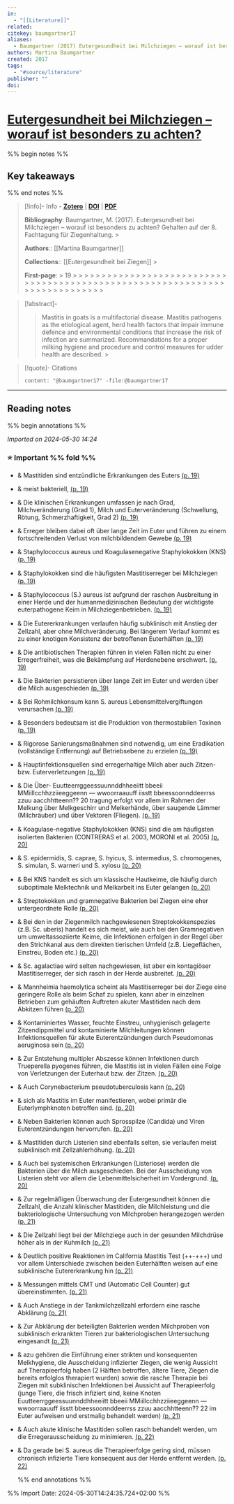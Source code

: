 ```yaml
---
in:
  - "[[Literature]]"
related: 
citekey: baumgartner17
aliases:
  - Baumgartner (2017) Eutergesundheit bei Milchziegen – worauf ist besonders zu achten?
authors: Martina Baumgartner
created: 2017
tags:
  - "#source/literature"
publisher: ""
doi:
---
```


# [Eutergesundheit bei Milchziegen – worauf ist besonders zu achten?](zotero://select/library/items/7K6UL2UF)

%% begin notes %%


## Key takeaways


%% end notes %%

> [!info]- Info - [**Zotero**](zotero://select/library/items/7K6UL2UF) | [**DOI**](https://doi.org/) | [**PDF**](file:////Users/plumps/Zotero/storage/4YL8A8I2/Baumgartner%20-%20Eutergesundheit%20bei%20Milchziegen%20–%20worauf%20ist%20besonders%20zu%20achten.pdf)
>
> **Bibliography**: Baumgartner, M. (2017). Eutergesundheit bei Milchziegen – worauf ist besonders zu achten? Gehalten auf der 8. Fachtagung für Ziegenhaltung. > 
>
> **Authors**::  [[Martina Baumgartner]] 
>
> 
>
> **Collections**:: [[Eutergesundheit bei Ziegen]] > 
>
> **First-page**:  > 19 >  >  >  >  >  >  >  >  >  >  >  >  >  >  >  >  >  >  >  >  >  >  >  >  >  >  >  >  >  >  >  >  >  >  >  >  >  >  >  >  >  >  >  >  >  >  >  >  >  >  >  >  >  >  >  >  >  >  >  >  >  >  >  >  >  >  >  >  >  >  >  >  >  >  >  > 

> [!abstract]-
>  > Mastitis in goats is a multifactorial disease. Mastitis pathogens as the etiological agent, herd health factors that impair immune defence and environmental conditions that increase the risk of infection are summarized. Recommandations for a proper milking hygiene and procedure and control measures for udder health are described. > 

> [!quote]- Citations
>
> ```query
> content: "@baumgartner17" -file:@baumgartner17
> ```

---

## Reading notes

%% begin annotations %%

_Imported on 2024-05-30 14:24_

### ⭐ Important %% fold %%


- & Mastitiden sind entzündliche Erkrankungen des Euters [(p. 19)](zotero://open-pdf/library/items/4YL8A8I2?page=19&annotation=HD4LWQWT) 
- & meist bakteriell, [(p. 19)](zotero://open-pdf/library/items/4YL8A8I2?page=19&annotation=KR62V2V7) 
- & Die klinischen Erkrankungen umfassen je nach Grad, Milchveränderung (Grad 1), Milch und Euterveränderung (Schwellung, Rötung, Schmerzhaftigkeit, Grad 2) [(p. 19)](zotero://open-pdf/library/items/4YL8A8I2?page=19&annotation=V8PJAMCQ) 
- & Erreger bleiben dabei oft über lange Zeit im Euter und führen zu einem fortschreitenden Verlust von milchbildendem Gewebe [(p. 19)](zotero://open-pdf/library/items/4YL8A8I2?page=19&annotation=D5HHGR6L) 
- & Staphylococcus aureus und Koagulasenegative Staphylokokken (KNS) [(p. 19)](zotero://open-pdf/library/items/4YL8A8I2?page=19&annotation=CUV8FVKX) 
- & Staphylokokken sind die häuﬁgsten Mastitiserreger bei Milchziegen [(p. 19)](zotero://open-pdf/library/items/4YL8A8I2?page=19&annotation=8ULPSAWK) 
- & Staphylococcus (S.) aureus ist aufgrund der raschen Ausbreitung in einer Herde und der humanmedizinischen Bedeutung der wichtigste euterpathogene Keim in Milchziegenbetrieben. [(p. 19)](zotero://open-pdf/library/items/4YL8A8I2?page=19&annotation=DI72P222) 
- & Die Eutererkrankungen verlaufen häuﬁg subklinisch mit Anstieg der Zellzahl, aber ohne Milchveränderung. Bei längerem Verlauf kommt es zu einer knotigen Konsistenz der betroffenen Euterhälften [(p. 19)](zotero://open-pdf/library/items/4YL8A8I2?page=19&annotation=4QWGRXNK) 
- & Die antibiotischen Therapien führen in vielen Fällen nicht zu einer Erregerfreiheit, was die Bekämpfung auf Herdenebene erschwert. [(p. 19)](zotero://open-pdf/library/items/4YL8A8I2?page=19&annotation=3N2KFDQ3) 
- & Die Bakterien persistieren über lange Zeit im Euter und werden über die Milch ausgeschieden [(p. 19)](zotero://open-pdf/library/items/4YL8A8I2?page=19&annotation=F2PBLAWQ) 
- & Bei Rohmilchkonsum kann S. aureus Lebensmittelvergiftungen verursachen [(p. 19)](zotero://open-pdf/library/items/4YL8A8I2?page=19&annotation=PJ2FU8VU) 
- & Besonders bedeutsam ist die Produktion von thermostabilen Toxinen [(p. 19)](zotero://open-pdf/library/items/4YL8A8I2?page=19&annotation=JV3BZ5VZ) 
- & Rigorose Sanierungsmaßnahmen sind notwendig, um eine Eradikation (vollständige Entfernung) auf Betriebsebene zu erzielen [(p. 19)](zotero://open-pdf/library/items/4YL8A8I2?page=19&annotation=MPUNWFNN) 
- & Hauptinfektionsquellen sind erregerhaltige Milch aber auch Zitzen- bzw. Euterverletzungen [(p. 19)](zotero://open-pdf/library/items/4YL8A8I2?page=19&annotation=ZIDYCQHE) 
- & Die Über- Euutteerrggeessuunnddhheeiitt bbeeii MMiillcchhzziieeggeenn –– wwoorraauuff iisstt bbeessoonnddeerrss zzuu aacchhtteenn?? 20 tragung erfolgt vor allem im Rahmen der Melkung über Melkgeschirr und Melkerhände, über saugende Lämmer (Milchräuber) und über Vektoren (Fliegen). [(p. 19)](zotero://open-pdf/library/items/4YL8A8I2?page=19&annotation=3CBJMNXH) 
- & Koagulase-negative Staphylokokken (KNS) sind die am häuﬁgsten isolierten Bakterien (CONTRERAS et al. 2003, MORONI et al. 2005) [(p. 20)](zotero://open-pdf/library/items/4YL8A8I2?page=20&annotation=H4N8TVXW) 
- & S. epidermidis, S. caprae, S. hyicus, S. intermedius, S. chromogenes, S. simulan, S. warneri und S. xylosu [(p. 20)](zotero://open-pdf/library/items/4YL8A8I2?page=20&annotation=TVKIMY9Z) 
- & Bei KNS handelt es sich um klassische Hautkeime, die häuﬁg durch suboptimale Melktechnik und Melkarbeit ins Euter gelangen [(p. 20)](zotero://open-pdf/library/items/4YL8A8I2?page=20&annotation=264KTZX7) 
- & Streptokokken und gramnegative Bakterien bei Ziegen eine eher untergeordnete Rolle [(p. 20)](zotero://open-pdf/library/items/4YL8A8I2?page=20&annotation=4R2IPWJF) 
- & Bei den in der Ziegenmilch nachgewiesenen Streptokokkenspezies (z.B. Sc. uberis) handelt es sich meist, wie auch bei den Gramnegativen um umweltassoziierte Keime, die Infektionen erfolgen in der Regel über den Strichkanal aus dem direkten tierischen Umfeld (z.B. Liegeﬂächen, Einstreu, Boden etc.) [(p. 20)](zotero://open-pdf/library/items/4YL8A8I2?page=20&annotation=KMN982XL) 
- & Sc. agalactiae wird selten nachgewiesen, ist aber ein kontagiöser Mastitiserreger, der sich rasch in der Herde ausbreitet. [(p. 20)](zotero://open-pdf/library/items/4YL8A8I2?page=20&annotation=9HU7CD78) 
- & Mannheimia haemolytica scheint als Mastitiserreger bei der Ziege eine geringere Rolle als beim Schaf zu spielen, kann aber in einzelnen Betrieben zum gehäuften Auftreten akuter Mastitiden nach dem Abkitzen führen [(p. 20)](zotero://open-pdf/library/items/4YL8A8I2?page=20&annotation=FAMDP6RY) 
- & Kontaminiertes Wasser, feuchte Einstreu, unhygienisch gelagerte Zitzendippmittel und kontaminierte Milchleitungen können Infektionsquellen für akute Euterentzündungen durch Pseudomonas aeruginosa sein [(p. 20)](zotero://open-pdf/library/items/4YL8A8I2?page=20&annotation=YD6A2M2Z) 
- & Zur Entstehung multipler Abszesse können Infektionen durch Trueperella pyogenes führen, die Mastitis ist in vielen Fällen eine Folge von Verletzungen der Euterhaut bzw. der Zitzen. [(p. 20)](zotero://open-pdf/library/items/4YL8A8I2?page=20&annotation=Y5XRBFKR) 
- & Auch Corynebacterium pseudotuberculosis kann [(p. 20)](zotero://open-pdf/library/items/4YL8A8I2?page=20&annotation=N9LP7RCC) 
- & sich als Mastitis im Euter manifestieren, wobei primär die Euterlymphknoten betroffen sind. [(p. 20)](zotero://open-pdf/library/items/4YL8A8I2?page=20&annotation=STVWEM54) 
- & Neben Bakterien können auch Sprosspilze (Candida) und Viren Euterentzündungen hervorrufen. [(p. 20)](zotero://open-pdf/library/items/4YL8A8I2?page=20&annotation=BR88EDQ3) 
- & Mastitiden durch Listerien sind ebenfalls selten, sie verlaufen meist subklinisch mit Zellzahlerhöhung. [(p. 20)](zotero://open-pdf/library/items/4YL8A8I2?page=20&annotation=VRTWGL9X) 
- & Auch bei systemischen Erkrankungen (Listeriose) werden die Bakterien über die Milch ausgeschieden. Bei der Ausscheidung von Listerien steht vor allem die Lebenmittelsicherheit im Vordergrund. [(p. 20)](zotero://open-pdf/library/items/4YL8A8I2?page=20&annotation=Q6BP75UP) 
- & Zur regelmäßigen Überwachung der Eutergesundheit können die Zellzahl, die Anzahl klinischer Mastitiden, die Milchleistung und die bakteriologische Untersuchung von Milchproben herangezogen werden [(p. 21)](zotero://open-pdf/library/items/4YL8A8I2?page=21&annotation=N25RT3CJ) 
- & Die Zellzahl liegt bei der Milchziege auch in der gesunden Milchdrüse höher als in der Kuhmilch [(p. 21)](zotero://open-pdf/library/items/4YL8A8I2?page=21&annotation=P25AFIVM) 
- & Deutlich positive Reaktionen im California Mastitis Test (++-+++) und vor allem Unterschiede zwischen beiden Euterhälften weisen auf eine subklinische Eutererkrankung hin [(p. 21)](zotero://open-pdf/library/items/4YL8A8I2?page=21&annotation=JN4XDJP8) 
- & Messungen mittels CMT und (Automatic Cell Counter) gut übereinstimmten. [(p. 21)](zotero://open-pdf/library/items/4YL8A8I2?page=21&annotation=BF77KKQG) 
- & Auch Anstiege in der Tankmilchzellzahl erfordern eine rasche Abklärung [(p. 21)](zotero://open-pdf/library/items/4YL8A8I2?page=21&annotation=NCLCAZD3) 
- & Zur Abklärung der beteiligten Bakterien werden Milchproben von subklinisch erkrankten Tieren zur bakteriologischen Untersuchung eingesandt [(p. 21)](zotero://open-pdf/library/items/4YL8A8I2?page=21&annotation=3C9ENIJR) 
- & azu gehören die Einführung einer strikten und konsequenten Melkhygiene, die Ausscheidung inﬁzierter Ziegen, die wenig Aussicht auf Therapieerfolg haben (2 Hälften betroffen, ältere Tiere, Ziegen die bereits erfolglos therapiert wurden) sowie die rasche Therapie bei Ziegen mit subklinischen Infektionen bei Aussicht auf Therapieerfolg (junge Tiere, die frisch inﬁziert sind, keine Knoten Euutteerrggeessuunnddhheeiitt bbeeii MMiillcchhzziieeggeenn –– wwoorraauuff iisstt bbeessoonnddeerrss zzuu aacchhtteenn?? 22 im Euter aufweisen und erstmalig behandelt werden) [(p. 21)](zotero://open-pdf/library/items/4YL8A8I2?page=21&annotation=SY48NDVJ) 
- & Auch akute klinische Mastitiden sollen rasch behandelt werden, um die Erregerausscheidung zu minimieren. [(p. 22)](zotero://open-pdf/library/items/4YL8A8I2?page=22&annotation=WKGUVUWR) 
- & Da gerade bei S. aureus die Therapieerfolge gering sind, müssen chronisch inﬁzierte Tiere konsequent aus der Herde entfernt werden. [(p. 22)](zotero://open-pdf/library/items/4YL8A8I2?page=22&annotation=TMJ3VLJN) 

  
  %% end annotations %%


%% Import Date: 2024-05-30T14:24:35.724+02:00 %%
